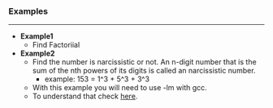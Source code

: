 ### Examples
  ----

* **Example1** <br/> 
  * Find Factoriial <br/> 
* **Example2** <br/>
  * Find the number is narcissistic or not. An n-digit number that is the sum of the nth powers of its digits is called an narcissistic number.
    * example: 153 = 1^3 + 5^3 + 3^3
  * With this example you will need to use -lm with gcc.
  * To understand that check [here](https://stackoverflow.com/questions/31403210/undefined-reference-to-log10-function).  
